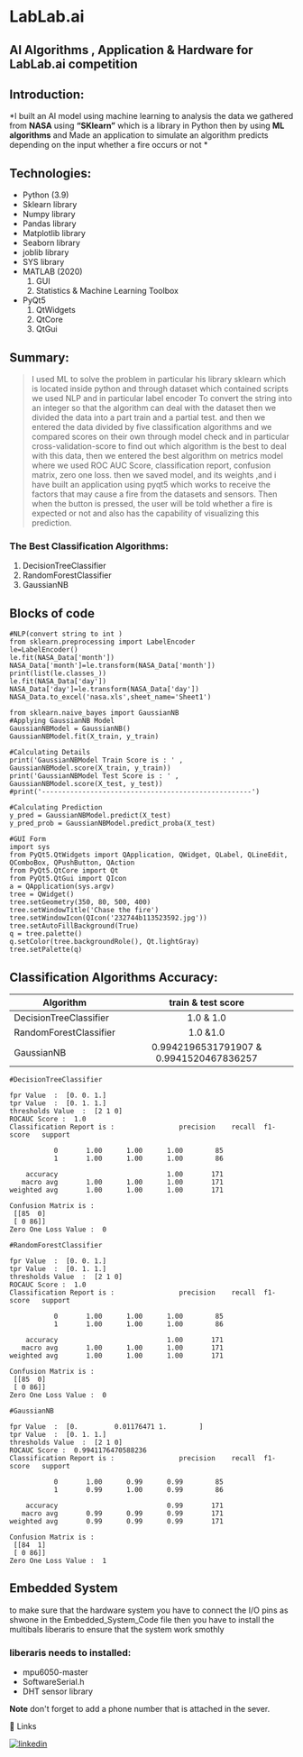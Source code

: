 # LabLab.ai


## AI Algorithms , Application & Hardware for LabLab.ai competition



## Introduction:

*I built an AI model using machine learning to analysis the data we gathered from **NASA** using **“SKlearn”** which is a library in Python then by using **ML algorithms** and Made an application to simulate an algorithm predicts depending on the input whether a fire occurs or not 
*  



## Technologies:


* Python (3.9)
* Sklearn library
* Numpy library
* Pandas library
* Matplotlib library
* Seaborn library
* joblib library
*  SYS library
* MATLAB (2020)
  1. GUI
  1. Statistics & Machine Learning Toolbox
*  PyQt5
   1. QtWidgets
   1. QtCore
   1. QtGui

## Summary:

> I used ML to solve the problem in particular his library sklearn which is
located inside python and through dataset which contained scripts we used
NLP and in particular label encoder To convert the string into an integer so
that the algorithm can deal with the dataset then we divided the data into a
part train and a partial test. and then we entered the data divided by five
classification algorithms and we compared scores on their own through
model check and in particular cross-validation-score to find out which
algorithm is the best to deal with this data, then we entered the best
algorithm on metrics model where we used ROC AUC Score, classification
report, confusion matrix, zero one loss. then we saved model, and its weights
,and i have built an application using pyqt5  which works to receive the factors that may cause a fire from the datasets and sensors. Then when the button is pressed, the user will be told whether a fire is expected or not and also has the capability of visualizing this prediction.
>
### The Best Classification Algorithms:

1. DecisionTreeClassifier
1. RandomForestClassifier
1. GaussianNB


## Blocks of code

```
#NLP(convert string to int )
from sklearn.preprocessing import LabelEncoder
le=LabelEncoder()
le.fit(NASA_Data['month'])
NASA_Data['month']=le.transform(NASA_Data['month'])
print(list(le.classes_))
le.fit(NASA_Data['day'])
NASA_Data['day']=le.transform(NASA_Data['day'])
NASA_Data.to_excel('nasa.xls',sheet_name='Sheet1')
```
```
from sklearn.naive_bayes import GaussianNB
#Applying GaussianNB Model 
GaussianNBModel = GaussianNB()
GaussianNBModel.fit(X_train, y_train)

#Calculating Details
print('GaussianNBModel Train Score is : ' , GaussianNBModel.score(X_train, y_train))
print('GaussianNBModel Test Score is : ' , GaussianNBModel.score(X_test, y_test))
#print('----------------------------------------------------')

#Calculating Prediction
y_pred = GaussianNBModel.predict(X_test)
y_pred_prob = GaussianNBModel.predict_proba(X_test)

```
```
#GUI Form
import sys
from PyQt5.QtWidgets import QApplication, QWidget, QLabel, QLineEdit, QComboBox, QPushButton, QAction
from PyQt5.QtCore import Qt
from PyQt5.QtGui import QIcon
a = QApplication(sys.argv)
tree = QWidget()
tree.setGeometry(350, 80, 500, 400)
tree.setWindowTitle('Chase the fire')
tree.setWindowIcon(QIcon('232744b113523592.jpg'))
tree.setAutoFillBackground(True)
q = tree.palette()
q.setColor(tree.backgroundRole(), Qt.lightGray)
tree.setPalette(q)

```

## Classification Algorithms Accuracy:

| Algorithm  | train & test score |
| ------------- |:-------------:|
| DecisionTreeClassifier     | 1.0 & 1.0     |
| RandomForestClassifier     | 1.0 &1.0     |
| GaussianNB      | 0.9942196531791907  & 0.9941520467836257     |

```
#DecisionTreeClassifier

fpr Value  :  [0. 0. 1.]
tpr Value  :  [0. 1. 1.]
thresholds Value  :  [2 1 0]
ROCAUC Score :  1.0
Classification Report is :                precision    recall  f1-score   support

           0       1.00      1.00      1.00        85
           1       1.00      1.00      1.00        86

    accuracy                           1.00       171
   macro avg       1.00      1.00      1.00       171
weighted avg       1.00      1.00      1.00       171

Confusion Matrix is : 
 [[85  0]
 [ 0 86]]
Zero One Loss Value :  0
```
```
#RandomForestClassifier

fpr Value  :  [0. 0. 1.]
tpr Value  :  [0. 1. 1.]
thresholds Value  :  [2 1 0]
ROCAUC Score :  1.0
Classification Report is :                precision    recall  f1-score   support

           0       1.00      1.00      1.00        85
           1       1.00      1.00      1.00        86

    accuracy                           1.00       171
   macro avg       1.00      1.00      1.00       171
weighted avg       1.00      1.00      1.00       171

Confusion Matrix is : 
 [[85  0]
 [ 0 86]]
Zero One Loss Value :  0
```

```
#GaussianNB

fpr Value  :  [0.         0.01176471 1.        ]
tpr Value  :  [0. 1. 1.]
thresholds Value  :  [2 1 0]
ROCAUC Score :  0.9941176470588236
Classification Report is :                precision    recall  f1-score   support

           0       1.00      0.99      0.99        85
           1       0.99      1.00      0.99        86

    accuracy                           0.99       171
   macro avg       0.99      0.99      0.99       171
weighted avg       0.99      0.99      0.99       171

Confusion Matrix is : 
 [[84  1]
 [ 0 86]]
Zero One Loss Value :  1

```


## Embedded System 

to make sure that the hardware system you have to connect the I/O pins as shwone in the Embedded_System_Code file 
then you have to install the multibals liberaris to ensure that the system work smothly

### liberaris needs to installed:

* mpu6050-master
* SoftwareSerial.h
* DHT sensor library

**Note** don't forget to add a phone number that is attached in the sever.




🔗 Links

[![linkedin](https://img.shields.io/badge/linkedin-0A66C2?style=for-the-badge&logo=linkedin&logoColor=white)](https://www.linkedin.com/in/dina-mohammed-b695aa216/)
